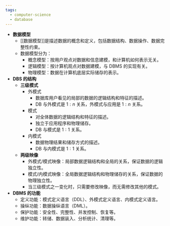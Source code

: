 ```yaml
---
tags:
  - computer-science
  - database
---
```

- **数据模型**
	- [[数据模型]]是描述数据的概念和定义，包括数据结构、数据操作、数据完整性约束。
	- 数据模型分为：
		- 概念模型：按用户观点对数据和信息建模，和计算机如何表示无关。
		- 逻辑模型：按计算机观点对数据建模，与 DBMS 的实现有关。
		- 物理模型：数据在计算机底层实际储存的表示。
- **DBS 的结构**
	- **三级模式**
		- 外模式
			- 数据库用户看见的局部的数据的逻辑结构和特征的描述。
			- DB 与外模式是 $1:n$ 关系，外模式与应用是 $1:n$ 关系。
		- 模式
			- 对全体数据的逻辑结构和特征的描述。
			- 独立于应用程序和物理储存。
			- DB 与模式是 $1:1$ 关系。
		- 内模式
			- 数据物理结果和储存方式的描述。
			- DB 与内模式是 $1:1$ 关系。
	- **两级映像**
		- 外模式/模式映像：局部数据逻辑结构和全局的关系，保证数据的逻辑独立性。
		- 模式/内模式映像：全局数据逻辑结构和物理储存的关系，保证数据的物理独立性。
		- 当三级模式之一变化时，只需要修改映像，而无需修改其他的模式。
- **DBMS 的功能**
	- 定义功能：模式定义语言（DDL）、外模式定义语言、内模式定义语言。
	- 操纵功能：数据操纵语言（DML）。
	- 保护功能：安全性、完整性、并发控制、恢复等。
	- 维护功能：转储、数据装入、分析统计、清理等。
